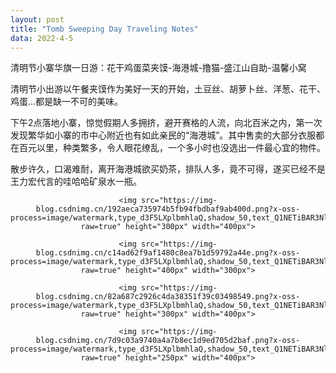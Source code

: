 ```yaml
---
layout: post
title: "Tomb Sweeping Day Traveling Notes"
data: 2022-4-5
---
```


清明节小寨华旗一日游：花干鸡蛋菜夹馍-海港城-撸猫-盛江山自助-温馨小窝

清明节小出游以午餐夹馍作为美好一天的开始，土豆丝、胡萝卜丝、洋葱、花干、鸡蛋...都是缺一不可的美味。

下午2点落地小寨，惊觉假期人多拥挤，避开赛格的人流，向北百米之内，第一次发现繁华如小寨的市中心附近也有如此亲民的“海港城”。其中售卖的大部分衣服都在百元以里，种类繁多，令人眼花缭乱，一个多小时也没选出一件最心宜的物件。

散步许久，口渴难耐，离开海港城欲买奶茶，排队人多，竟不可得，遂买已经不是王力宏代言的哇哈哈矿泉水一瓶。

<center>

```
<img src="https://img-blog.csdnimg.cn/192aeca735974b5fb94fbdbaf9ab400d.png?x-oss-process=image/watermark,type_d3F5LXplbmhlaQ,shadow_50,text_Q1NETiBAR3NlbnNlaQ==,size_20,color_FFFFFF,t_70,g_se,x_16#pic_center?raw=true" height="300px" width="400px">
```

</center>



<center>

```
<img src="https://img-blog.csdnimg.cn/c14ad62f9af1480c8ea7b1d59792a44e.png?x-oss-process=image/watermark,type_d3F5LXplbmhlaQ,shadow_50,text_Q1NETiBAR3NlbnNlaQ==,size_20,color_FFFFFF,t_70,g_se,x_16#pic_center?raw=true" height="400px" width="300px">
```

</center>



<center>

```
<img src="https://img-blog.csdnimg.cn/82a687c2926c4da38351f39c03498549.png?x-oss-process=image/watermark,type_d3F5LXplbmhlaQ,shadow_50,text_Q1NETiBAR3NlbnNlaQ==,size_20,color_FFFFFF,t_70,g_se,x_16#pic_center?raw=true" height="300px" width="400px">
```

</center>



<center>

```
<img src="https://img-blog.csdnimg.cn/7d9c03a9740a4a7b8ec1d9ed705d2baf.png?x-oss-process=image/watermark,type_d3F5LXplbmhlaQ,shadow_50,text_Q1NETiBAR3NlbnNlaQ==,size_20,color_FFFFFF,t_70,g_se,x_16#pic_centerpic_center?raw=true" height="250px" width="400px">
```

</center>





